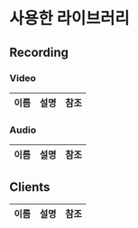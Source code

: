 # 사용한 라이브러리
## Recording
### Video
|이름|설명|참조|
|:---:|:---:|:---:|

### Audio
|이름|설명|참조|
|:---:|:---:|:---:|

## Clients
|이름|설명|참조|
|:---:|:---:|:---:|